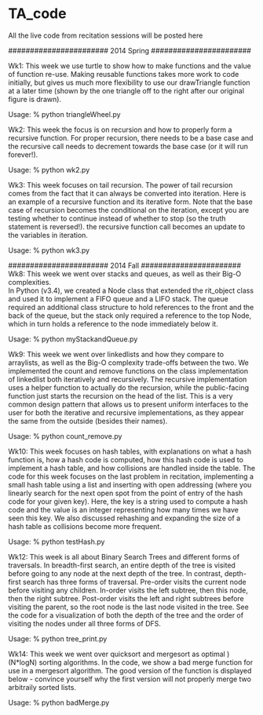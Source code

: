 TA_code
=======

All the live code from recitation sessions will be posted here

#######################
2014 Spring
#######################

Wk1:
This week we use turtle to show how to make functions and the 
value of function re-use.  Making reusable functions takes more work 
to code initially, but gives us much more flexibility to use our 
drawTriangle function at a later time (shown by the one triangle 
off to the right after our original figure is drawn).

Usage:  % python triangleWheel.py

Wk2:
This week the focus is on recursion and how to 
properly form a recursive function.  For proper
recursion, there needs to be a base case and the
recursive call needs to decrement towards the base
case (or it will run forever!).

Usage: % python wk2.py

Wk3:
This week focuses on tail recursion.  The power 
of tail recursion comes from the fact that it can 
always be converted into iteration.  Here is an
example of a recursive function and its iterative 
form.  Note that the base case of recursion becomes
the conditional on the iteration, except you are testing
whether to continue instead of whether to stop (so the 
truth statement is reversed!). the recursive function
call becomes an update to the variables in iteration.

Usage: % python wk3.py

#######################
2014 Fall
#######################
Wk8: 
This week we went over stacks and queues, as well as their Big-O complexities.  
In Python (v3.4), we created a Node class that extended the rit_object class 
and used it to implement a FIFO queue and a LIFO stack.  The queue required an 
additional class structure to hold references to the front and the back of the 
queue, but the stack only required a reference to the top Node, which in turn
holds a reference to the node immediately below it.

Usage:  % python myStackandQueue.py

Wk9:
This week we went over linkedlists and how they compare to arraylists, as well as the
Big-O complexity trade-offs between the two.  We implemented the count and remove 
functions on the class implementation of linkedlist both iteratively and recursively.
The recursive implementation uses a helper function to actually do the recursion, while
the public-facing function just starts the recursion on the head of the list.  This
is a very common design pattern that allows us to present uniform interfaces to the 
user for both the iterative and recursive implementations, as they appear the same 
from the outside (besides their names). 

Usage:  % python count_remove.py

Wk10:
This week focuses on hash tables, with explanations on what a hash function is, how a hash code
is computed, how this hash code is used to implement a hash table, and how collisions are 
handled inside the table.  The code for this week focuses on the last problem in recitation, 
implementing a small hash table using a list and inserting with open addressing (where you linearly
search for the next open spot from the point of entry of the hash code for your given key). 
Here, the key is a string used to compute a hash code and the value is an integer representing how
many times we have seen this key.  We also discussed rehashing and expanding the size of a hash table
as collisions become more frequent.

Usage:  % python testHash.py

Wk12: 
This week is all about Binary Search Trees and different forms of traversals.  In breadth-first 
search, an entire depth of the tree is visited before going to any node at the next depth of the tree.
In contrast, depth-first search has three forms of traversal. Pre-order visits the current node before 
visiting any children.  In-order visits the left subtree, then this node, then the right subtree.
Post-order visits the left and right subtrees before visiting the parent, so the root node
is the last node visited in the tree.  See the code for a visualization of both the depth
of the tree and the order of visiting the nodes under all three forms of DFS.

Usage:  % python tree_print.py

Wk14:
This week we went over quicksort and mergesort as optimal )(N*logN) sorting algorithms.  In the code, we show a bad merge function for use in a mergesort algorithm.  The good version of the function is displayed below - convince yourself
why the first version will not properly merge two arbitraily sorted lists.

Usage: % python badMerge.py
